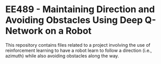 # EE489 - Maintaining Direction and Avoiding Obstacles Using Deep Q-Network on a Robot

This repository contains files related to a project involving the use of reinforcement learning to have a robot learn to follow a direction (i.e., azimuth) while also avoiding obstacles along the way.




